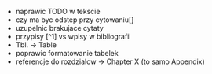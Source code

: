 * naprawic TODO w tekscie
* czy ma byc odstep przy cytowaniu[]
* uzupelnic brakujace cytaty
* przypisy [^1] vs wpisy w bibliografii
* Tbl. -> Table
* poprawic formatowanie tabelek
* referencje do rozdzialow -> Chapter X (to samo Appendix)
